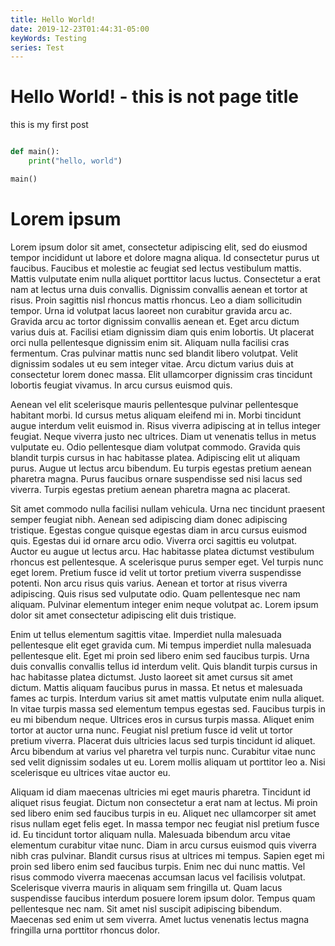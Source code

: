 ```yaml
---
title: Hello World!
date: 2019-12-23T01:44:31-05:00
keyWords: Testing
series: Test
---
```


# Hello World! - this is not page title

this is my first post

```python

def main():
    print("hello, world")

main()
```

# Lorem ipsum

Lorem ipsum dolor sit amet, consectetur adipiscing elit, sed do eiusmod tempor incididunt ut labore et dolore magna aliqua. Id consectetur purus ut faucibus. Faucibus et molestie ac feugiat sed lectus vestibulum mattis. Mattis vulputate enim nulla aliquet porttitor lacus luctus. Consectetur a erat nam at lectus urna duis convallis. Dignissim convallis aenean et tortor at risus. Proin sagittis nisl rhoncus mattis rhoncus. Leo a diam sollicitudin tempor. Urna id volutpat lacus laoreet non curabitur gravida arcu ac. Gravida arcu ac tortor dignissim convallis aenean et. Eget arcu dictum varius duis at. Facilisi etiam dignissim diam quis enim lobortis. Ut placerat orci nulla pellentesque dignissim enim sit. Aliquam nulla facilisi cras fermentum. Cras pulvinar mattis nunc sed blandit libero volutpat. Velit dignissim sodales ut eu sem integer vitae. Arcu dictum varius duis at consectetur lorem donec massa. Elit ullamcorper dignissim cras tincidunt lobortis feugiat vivamus. In arcu cursus euismod quis.

Aenean vel elit scelerisque mauris pellentesque pulvinar pellentesque habitant morbi. Id cursus metus aliquam eleifend mi in. Morbi tincidunt augue interdum velit euismod in. Risus viverra adipiscing at in tellus integer feugiat. Neque viverra justo nec ultrices. Diam ut venenatis tellus in metus vulputate eu. Odio pellentesque diam volutpat commodo. Gravida quis blandit turpis cursus in hac habitasse platea. Adipiscing elit ut aliquam purus. Augue ut lectus arcu bibendum. Eu turpis egestas pretium aenean pharetra magna. Purus faucibus ornare suspendisse sed nisi lacus sed viverra. Turpis egestas pretium aenean pharetra magna ac placerat.

Sit amet commodo nulla facilisi nullam vehicula. Urna nec tincidunt praesent semper feugiat nibh. Aenean sed adipiscing diam donec adipiscing tristique. Egestas congue quisque egestas diam in arcu cursus euismod quis. Egestas dui id ornare arcu odio. Viverra orci sagittis eu volutpat. Auctor eu augue ut lectus arcu. Hac habitasse platea dictumst vestibulum rhoncus est pellentesque. A scelerisque purus semper eget. Vel turpis nunc eget lorem. Pretium fusce id velit ut tortor pretium viverra suspendisse potenti. Non arcu risus quis varius. Aenean et tortor at risus viverra adipiscing. Quis risus sed vulputate odio. Quam pellentesque nec nam aliquam. Pulvinar elementum integer enim neque volutpat ac. Lorem ipsum dolor sit amet consectetur adipiscing elit duis tristique.

Enim ut tellus elementum sagittis vitae. Imperdiet nulla malesuada pellentesque elit eget gravida cum. Mi tempus imperdiet nulla malesuada pellentesque elit. Eget mi proin sed libero enim sed faucibus turpis. Urna duis convallis convallis tellus id interdum velit. Quis blandit turpis cursus in hac habitasse platea dictumst. Justo laoreet sit amet cursus sit amet dictum. Mattis aliquam faucibus purus in massa. Et netus et malesuada fames ac turpis. Interdum varius sit amet mattis vulputate enim nulla aliquet. In vitae turpis massa sed elementum tempus egestas sed. Faucibus turpis in eu mi bibendum neque. Ultrices eros in cursus turpis massa. Aliquet enim tortor at auctor urna nunc. Feugiat nisl pretium fusce id velit ut tortor pretium viverra. Placerat duis ultricies lacus sed turpis tincidunt id aliquet. Arcu bibendum at varius vel pharetra vel turpis nunc. Curabitur vitae nunc sed velit dignissim sodales ut eu. Lorem mollis aliquam ut porttitor leo a. Nisi scelerisque eu ultrices vitae auctor eu.

Aliquam id diam maecenas ultricies mi eget mauris pharetra. Tincidunt id aliquet risus feugiat. Dictum non consectetur a erat nam at lectus. Mi proin sed libero enim sed faucibus turpis in eu. Aliquet nec ullamcorper sit amet risus nullam eget felis eget. In massa tempor nec feugiat nisl pretium fusce id. Eu tincidunt tortor aliquam nulla. Malesuada bibendum arcu vitae elementum curabitur vitae nunc. Diam in arcu cursus euismod quis viverra nibh cras pulvinar. Blandit cursus risus at ultrices mi tempus. Sapien eget mi proin sed libero enim sed faucibus turpis. Enim nec dui nunc mattis. Vel risus commodo viverra maecenas accumsan lacus vel facilisis volutpat. Scelerisque viverra mauris in aliquam sem fringilla ut. Quam lacus suspendisse faucibus interdum posuere lorem ipsum dolor. Tempus quam pellentesque nec nam. Sit amet nisl suscipit adipiscing bibendum. Maecenas sed enim ut sem viverra. Amet luctus venenatis lectus magna fringilla urna porttitor rhoncus dolor.
